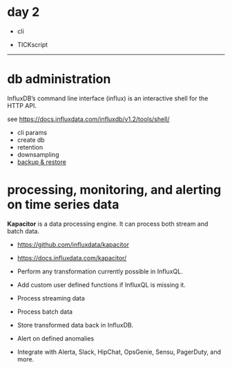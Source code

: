 # day 2

* cli

* TICKscript



-----

# db administration

InfluxDB’s command line interface (influx) is an interactive shell for the HTTP API.

see https://docs.influxdata.com/influxdb/v1.2/tools/shell/

* cli params
* create db
* retention
* downsampling 
* [backup & restore](TICK/InfluxDB/backupAndRestore.md)

#  processing, monitoring, and alerting on time series data

**Kapacitor** is a data processing engine. It can process both stream and batch data.

 * https://github.com/influxdata/kapacitor
 * https://docs.influxdata.com/kapacitor/


 * Perform any transformation currently possible in InfluxQL.
 * Add custom user defined functions if InfluxQL is missing it.


 * Process streaming data
 * Process batch data


 * Store transformed data back in InfluxDB.
 * Alert on defined anomalies
  * Integrate with Alerta, Slack, HipChat, OpsGenie,  Sensu, PagerDuty, and more.
